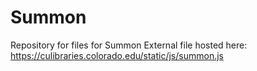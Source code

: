# Summon
Repository for files for Summon
External file hosted here: https://culibraries.colorado.edu/static/js/summon.js
